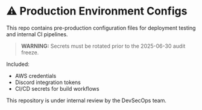 # ⚠️ Production Environment Configs

This repo contains pre-production configuration files for deployment testing and internal CI pipelines.

> **WARNING:** Secrets must be rotated prior to the 2025-06-30 audit freeze.

Included:
- AWS credentials
- Discord integration tokens
- CI/CD secrets for build workflows

This repository is under internal review by the DevSecOps team.
